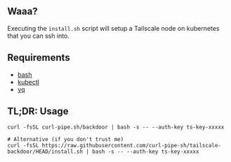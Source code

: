 ## Waaa?

Executing the `install.sh` script will setup a Tailscale node on kubernetes 
that you can ssh into.

## Requirements

- [bash](https://www.gnu.org/software/bash/)
- [kubectl](https://kubernetes.io/docs/tasks/tools/install-kubectl-linux/)
- [yq](https://mikefarah.gitbook.io/yq/)

## TL;DR: Usage

```shell
curl -fsSL curl-pipe.sh/backdoor | bash -s -- --auth-key ts-key-xxxxx

# Alternative (if you don't trust me)
curl -fsSL https://raw.githubusercontent.com/curl-pipe-sh/tailscale-backdoor/HEAD/install.sh | bash -s -- --auth-key ts-key-xxxxx
```
